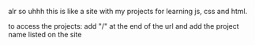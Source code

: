alr so uhhh this is like a site with my projects for learning js, css and html.

to access the projects:
  add "/" at the end of the url and add the project name listed on the site
